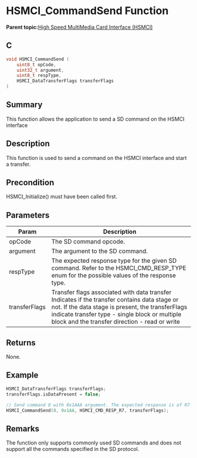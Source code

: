 # HSMCI\_CommandSend Function

**Parent topic:**[High Speed MultiMedia Card Interface \(HSMCI\)](GUID-E5CEFDBB-10FA-4C89-AAAF-A8ED4107A071.md)

## C

```c
void HSMCI_CommandSend (
	uint8_t opCode,
	uint32_t argument,
	uint8_t respType,
	HSMCI_DataTransferFlags transferFlags
)
```

## Summary

This function allows the application to send a SD command on the HSMCI interface

## Description

This function is used to send a command on the HSMCI interface and start a transfer.

## Precondition

HSMCI\_Initialize\(\) must have been called first.

## Parameters

|Param|Description|
|-----|-----------|
|opCode|The SD command opcode.|
|argument|The argument to the SD command.|
|respType|The expected response type for the given SD command. Refer to the HSMCI\_CMD\_RESP\_TYPE enum for the possible values of the response type.|
|transferFlags|Transfer flags associated with data transfer Indicates if the transfer contains data stage or not. If the data stage is present, the transferFlags indicate transfer type - single block or multiple block and the transfer direction - read or write|

## Returns

None.

## Example

```c
HSMCI_DataTransferFlags transferFlags;
transferFlags.isDataPresent = false;

// Send command 8 with 0x1AAA argument. The expected response is of R7 type.
HSMCI_CommandSend(8, 0x1AA, HSMCI_CMD_RESP_R7, transferFlags);
```

## Remarks

The function only supports commonly used SD commands and does not support all the commands specified in the SD protocol.

